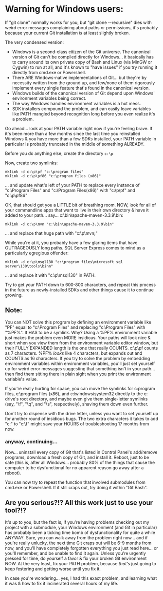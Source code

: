 # Warning for Windows users:

If "git clone" normally works for you, but "git clone --recursive" dies with weird error messages complaining about paths or permissions, it's probably because your current Git installation *is* at least slightly broken.

The very condensed version: 

* Windows is a second-class citizen of the Git universe. The canonical version of Git can't be compiled directly for Windows... it basically has to carry around its own private copy of Bash and Linux (via MinGW or Cygwin) to run at all, and it's known to "have issues" if you try running it directly from cmd.exe or Powershell.
* There ARE Windows-native implementations of Git... but they're by necessity written from the ground up, and few/none of them rigorously implement every single feature that's found in the canonical version.
* Windows builds of the canonical version of Git depend upon Windows' environment variables being correct.
* The way Windows handles environment variables is a hot mess.
* SDK installers compound the problem, and can easily leave variables like PATH mangled beyond recognition long before you even realize it's a problem.

Go ahead... look at your PATH variable right now if you're feeling brave. If it's been more than a few months since the last time you reinstalled Windows & you have more than a few SDKs installed, your PATH variable in particular is probably truncated in the middle of something ALREADY.

Before you do anything else, create the directory `c:\p`

Now, create two symlinks:

    mklink -d c:\p\pf "c:\program files"
    mklink -d c:\p\pf86 "c:\program files (x86)"

... and update what's left of your PATH to replace every instance of "c:\Program Files" and "c:\Program Files(x86)" with "c:\p\pf" and "c:\p\pf86"

OK, that should get you a LITTLE bit of breathing room. NOW, look for all of your commandline apps that want to live in their own directory & have it added to your path... say... c:\bin\apache-maven-3.3.9\bin\:

    mklink -d c:\p\mvn "c:\bin\apache-maven-3.3.9\bin"

... and replace that huge path with "c:\p\mvn;"

While you're at it, you probably have a few glaring items that have OUTRAGEOUSLY long paths. SQL Server Express comes to mind as a particularly egregious offender:

    mklink -d c:\p\msql130 "c:\program files\microsoft sql server\130\tools\binn"

... and replace it with "c:\p\msql130" in PATH. 

Try to get your PATH down to 600-800 characters, and repeat this process in the future as newly-installed SDKs and other things cause it to continue growing. 

## Note:

You can NOT solve this program by defining an environment variable like "PF" equal to "c:\Program Files" and replacing "c:\Program Files" with "%PF%". It HAS to be a symlink. Why? Using a %PF% environment variable just makes the problem even MORE insidious. Your paths will look nice & short when you view them from the environment variable editor window, but their FULLY EXPANDED length is the one that really COUNTS. c:\p\pf counts as 7 characters. %PF% *looks* like 4 characters, but expands out and COUNTS as 16 characters. If you try to solve the problem by embedding environment variables within environment variables, you'll just set yourself up for weird error messages suggesting that something isn't in your path... then find them sitting there in plain sight when you print the environment variable's value.

If you're really hurting for space, you can move the symlinks for c:program files, c:\program files (x86), and c:\windows\system32 directly to the c: drive's root directory, and maybe even give them single-letter symlinks (say, "\f", "\q", and "\s", respectively), shaving them down even further.

Don't try to dispense with the drive letter, unless you want to set yourself up for another round of insidious bugs. The two extra characters it takes to add "c:" to "c:\f" might save your HOURS of troubleshooting 17 months from now.

### anyway, continuing...

Now... uninstall every copy of Git that's listed in Control Panel's add/remove programs, download a fresh copy of Git, and install it. Reboot, just to be safe (this is, after all Windows... probably 80% of the things that cause the computer to be dysfunctional for no apparent reason go away after a reboot).

You can now try to repeat the function that involved submodules from cmd.exe or Powershell. If it still craps out, try doing it within "Git Bash".

## Are you serious?!? All this work just to use your tool?!?

It's up to you, but the fact is, if you're having problems checking out my project with a submodule, your Windows environment (and Git in particular) has probably been a ticking time bomb of dysfunctionality for quite a while ANYWAY. Sure, you can walk away from the problem right now... and if you're really unlucky, the next time Git craps out will be 6-9 months from now, and you'll have completely forgotten everything you just read here... or you'll remember, and be unable to find it again. Unless you're urgently pressed for time, do yourself a favor & fix your broken Git environment NOW. At the very least, fix your PATH problem, because *that's* just going to keep festering and getting worse until you fix it.

  In case you're wondering... yes, I had this exact problem, and learning what it was & how to fix it incinerated several hours of my life.